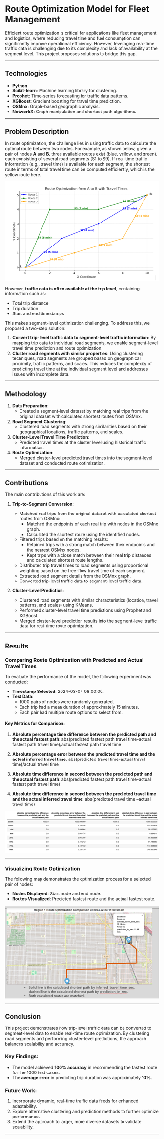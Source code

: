 # Route Optimization Model for Fleet Management

Efficient route optimization is critical for applications like fleet management and logistics, where reducing travel time and fuel consumption can significantly improve operational efficiency. However, leveraging real-time traffic data is challenging due to its complexity and lack of availability at the segment level. This project proposes solutions to bridge this gap.

---

## Technologies
- **Python**
- **Scikit-learn**: Machine learning library for clustering.
- **Prophet**: Time-series forecasting for traffic data patterns.
- **XGBoost**: Gradient boosting for travel time prediction.
- **OSMnx**: Graph-based geographic analysis.
- **NetworkX**: Graph manipulation and shortest-path algorithms.

---

## Problem Description

In route optimization, the challenge lies in using traffic data to calculate the optimal route between two nodes. For example, as shown below, given a pair of nodes **A** and **B**, three available routes exist (blue, yellow, and green), each consisting of several road segments (S1 to S9). If real-time traffic information (e.g., travel time) is available for each segment, the shortest route in terms of total travel time can be computed efficiently, which is the yellow route here.

![Route Optimization Problem Description](images/route_opt_des.png)

However, **traffic data is often available at the trip level**, containing information such as:
- Total trip distance
- Trip duration
- Start and end timestamps

This makes segment-level optimization challenging. To address this, we proposed a two-step solution:
1. **Convert trip-level traffic data to segment-level traffic information**: By mapping trip data to individual road segments, we enable segment-level travel time prediction and route optimization.
2. **Cluster road segments with similar properties**: Using clustering techniques, road segments are grouped based on geographical proximity, traffic patterns, and scales. This reduces the complexity of predicting travel time at the individual segment level and addresses issues with incomplete data.

---

## Methodology

1. **Data Preparation**:
   - Created a segment-level dataset by matching real trips from the original dataset with calculated shortest routes from OSMnx.
2. **Road Segment Clustering**:
   - Clustered road segments with strong similarities based on their geographical locations, traffic patterns, and scales.
3. **Cluster-Level Travel Time Prediction**:
   - Predicted travel times at the cluster level using historical traffic information.
4. **Route Optimization**:
   - Merged cluster-level predicted travel times into the segment-level dataset and conducted route optimization.

---

## Contributions

The main contributions of this work are:
1. **Trip-to-Segment Conversion**:
   - Matched real trips from the original dataset with calculated shortest routes from OSMnx:
     - Matched the endpoints of each real trip with nodes in the OSMnx graph.
     - Calculated the shortest route using the identified nodes.
   - Filtered trips based on the matching results:
     - Retained trips with a strong match between their endpoints and the nearest OSMnx nodes.
     - Kept trips with a close match between their real trip distances and calculated shortest route lengths.
   - Distributed trip travel times to road segments using proportional weighting based on the free-flow travel time of each segment.
   - Extracted road segment details from the OSMnx graph.
   - Converted trip-level traffic data to segment-level traffic data.
   
2. **Cluster-Level Prediction**:
   - Clustered road segments with similar characteristics (location, travel patterns, and scales) using KMeans.
   - Performed cluster-level travel time predictions using Prophet and XGBoost.
   - Merged cluster-level prediction results into the segment-level traffic data for real-time route optimization.

---

## Results

### Comparing Route Optimization with Predicted and Actual Travel Times
To evaluate the performance of the model, the following experiment was conducted:
- **Timestamp Selected**: 2024-03-04 08:00:00.
- **Test Data**: 
  - 1000 pairs of nodes were randomly generated.
  - Each trip had a mean duration of approximately 15 minutes.
  - Each pair had multiple route options to select from.

#### Key Metrics for Comparison:
1. **Absolute percentage time difference between the predicted path and the actual fastest path**:
   abs(predicted fastest path travel time-actual fastest path travel time)/actual fastest path travel time
   
2. **Absolute percentage error between the predicted travel time and the actual inferred travel time**:
   abs(predicted travel time-actual travel time)/actual travel time
3. **Absolute time difference in second between the predicted path and the actual fastest path**:
   abs(predicted fastest path travel time-actual fastest path travel time)

4. **Absolute time difference in second between the predicted travel time and the actual inferred travel time**:
   abs(predicted travel time –actual travel time)

![Route Optimization Results Comparison](images/route_opt_res.png)

---

### Visualizing Route Optimization
The following map demonstrates the optimization process for a selected pair of nodes:
- **Nodes Displayed**: Start node and end node.
- **Routes Visualized**: Predicted fastest route and the actual fastest route.

![Route Optimization Results on Map](images/route_opt_demo.png)

---

## Conclusion

This project demonstrates how trip-level traffic data can be converted to segment-level data to enable real-time route optimization. By clustering road segments and performing cluster-level predictions, the approach balances scalability and accuracy. 

### Key Findings:
- The model achieved **100% accuracy** in recommending the fastest route for the 1000 test cases.
- The **average error** in predicting trip duration was approximately **10%**.

### Future Work:
1. Incorporate dynamic, real-time traffic data feeds for enhanced adaptability.
2. Explore alternative clustering and prediction methods to further optimize performance.
3. Extend the approach to larger, more diverse datasets to validate scalability.

---





